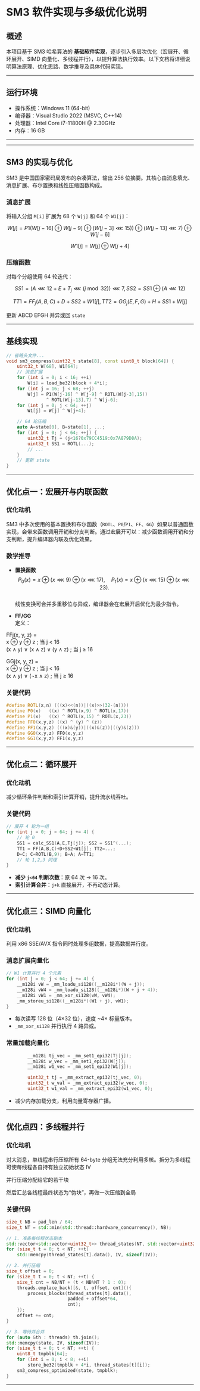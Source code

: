 # SM3 软件实现与多级优化说明

## 概述

本项目基于 SM3 哈希算法的 **基础软件实现**，逐步引入多层次优化（宏展开、循环展开、SIMD 向量化、多线程并行），以提升算法执行效率。以下文档将详细说明算法原理、优化思路、数学推导及具体代码实现。


---
## 运行环境

* 操作系统：Windows 11 (64-bit)
* 编译器：Visual Studio 2022 (MSVC, C++14)
* 处理器：Intel Core i7-11800H @ 2.30GHz
* 内存：16 GB

---


---

## SM3 的实现与优化

SM3 是中国国家密码局发布的杂凑算法，输出 256 位摘要。其核心由消息填充、消息扩展、布尔置换和线性压缩函数构成。

### 消息扩展
将输入分组 `M[i]` 扩展为 68 个 `W[j]` 和 64 个 `W1[j]`：

$$
W[j] = P1(W[j-16] \oplus W[j-9] \oplus (W[j-3] \lll 15)) \oplus (W[j-13] \lll 7) \oplus W[j-6]
$$

$$
W1[j] = W[j] \oplus W[j+4]
$$

### 压缩函数
对每个分组使用 64 轮迭代：

$$
SS1 = (A \lll 12 + E + T_j \lll (j\bmod32)) \lll 7,
SS2 = SS1 \oplus (A \lll 12)
$$

$$
TT1 = FF_j(A,B,C) + D + SS2 + W1[j],
TT2 = GG_j(E,F,G) + H + SS1 + W[j]
$$

更新 ABCD EFGH 并异或回 `state`



---

## 基线实现

```cpp
// 省略头文件...
void sm3_compress(uint32_t state[8], const uint8_t block[64]) {
    uint32_t W[68], W1[64];
    // 消息扩展
    for (int i = 0; i < 16; ++i)
        W[i] = load_be32(block + 4*i);
    for (int j = 16; j < 68; ++j)
        W[j] = P1(W[j-16] ^ W[j-9] ^ ROTL(W[j-3],15))
               ^ ROTL(W[j-13],7) ^ W[j-6];
    for (int j = 0; j < 64; ++j)
        W1[j] = W[j] ^ W[j+4];

    // 64 轮压缩
    auto A=state[0], B=state[1], ...;
    for (int j = 0; j < 64; ++j) {
        uint32_t Tj = (j<16?0x79CC4519:0x7A879D8A);
        uint32_t SS1 = ROTL(...);
        // ...
    }
    // 更新 state
}
```


---

## 优化点一：宏展开与内联函数

### 优化动机

SM3 中多次使用的基本置换和布尔函数（`ROTL`、`P0`/`P1`、`FF`、`GG`）如果以普通函数实现，会带来函数调用开销和分支判断。通过宏展开可以：减少函数调用开销和分支判断，提升编译器内联及优化效果。
### 数学推导

- **置换函数**  
  $$P_0(x)=x\oplus(x\lll 9)\oplus(x\lll 17),\quad
    P_1(x)=x\oplus(x\lll15)\oplus(x\lll23).$$  
  线性变换可合并多重移位与异或，编译器会在宏展开后优化为最少指令。

- **FF/GG**  
  定义：
  
FFj(x, y, z) =  
    x ⊕ y ⊕ z                         ; 当 j < 16  
    (x ∧ y) ∨ (x ∧ z) ∨ (y ∧ z)       ; 当 j ≥ 16
  
GGj(x, y, z) =  
    x ⊕ y ⊕ z                         ; 当 j < 16  
    (x ∧ y) ∨ (¬x ∧ z)                ; 当 j ≥ 16
### 关键代码

```cpp
#define ROTL(x,n) (((x)<<(n))|((x)>>(32-(n))))
#define P0(x)   ((x) ^ ROTL(x,9) ^ ROTL(x,17))
#define P1(x)   ((x) ^ ROTL(x,15) ^ ROTL(x,23))
#define FF0(x,y,z) ((x) ^ (y) ^ (z))
#define FF1(x,y,z) (((x)&(y))|((x)&(z))|((y)&(z)))
#define GG0(x,y,z) FF0(x,y,z)
#define GG1(x,y,z) FF1(x,y,z)
```


---

## 优化点二：循环展开

### 优化动机

减少循环条件判断和索引计算开销，提升流水线吞吐。

### 关键代码

```cpp
// 展开 4 轮为一组
for (int j = 0; j < 64; j += 4) {
    // 轮 0
    SS1 = calc_SS1(A,E,Tj[j]); SS2 = SS1^(...);
    TT1 = FF(A,B,C)+D+SS2+W1[j]; TT2=...;
    D=C; C=ROTL(B,9); B=A; A=TT1;
    // 轮 1,2,3 同理
}
```

* **减少 `j<64` 判断次数**：原 64 次 -> 16 次。
* **索引计算合并**：`j+k` 直接展开，不再动态计算。

---

## 优化点三：SIMD 向量化

### 优化动机

利用 x86 SSE/AVX 指令同时处理多组数据，提高数据并行度。

### 消息扩展向量化

```cpp
// W1 计算并行 4 个元素
for (int j = 0; j < 64; j += 4) {
    __m128i vW = _mm_loadu_si128((__m128i*)(W + j));
    __m128i vW4 = _mm_loadu_si128((__m128i*)(W + j + 4));
    __m128i vW1 = _mm_xor_si128(vW, vW4);
    _mm_storeu_si128((__m128i*)(W1 + j), vW1);
}
```

* 每次读写 128 位（4×32 位），速度 \~4× 标量版本。
* `_mm_xor_si128` 并行执行 4 路异或。

### 常量加载向量化

```cpp
        __m128i tj_vec = _mm_set1_epi32(Tj[j]);
        __m128i w_vec = _mm_set1_epi32(W[j]);
        __m128i w1_vec = _mm_set1_epi32(W1[j]);

        uint32_t tj = _mm_extract_epi32(tj_vec, 0);
        uint32_t w_val = _mm_extract_epi32(w_vec, 0);
        uint32_t w1_val = _mm_extract_epi32(w1_vec, 0);
```

* 减少内存加载分支，利用向量寄存器广播。

---

## 优化点四：多线程并行

### 优化动机

对大消息，单线程串行压缩所有 64-byte 分组无法充分利用多核。拆分为多线程可使每线程各自持有独立初始状态 IV

并行压缩分配给它的若干块

然后汇总各线程最终状态为“伪块”，再做一次压缩到全局

### 关键代码

```cpp
size_t NB = pad_len / 64;
size_t NT = std::min(std::thread::hardware_concurrency(), NB);

// 1. 准备每线程状态副本
std::vector<std::vector<uint32_t>> thread_states(NT, std::vector<uint32_t>(8));
for (size_t t = 0; t < NT; ++t)
    std::memcpy(thread_states[t].data(), IV, sizeof(IV));

// 2. 并行压缩
size_t offset = 0;
for (size_t t = 0; t < NT; ++t) {
    size_t cnt = NB/NT + (t < NB%NT ? 1 : 0);
    threads.emplace_back([&, t, offset, cnt](){
        process_blocks(thread_states[t].data(),
                       padded + offset*64,
                       cnt);
    });
    offset += cnt;
}

// 3. 等待并合并
for (auto &th : threads) th.join();
std::memcpy(state, IV, sizeof(IV));
for (size_t t = 0; t < NT; ++t) {
    uint8_t tmpblk[64];
    for (int i = 0; i < 8; ++i)
        store_be32(tmpblk + 4*i, thread_states[t][i]);
    sm3_compress_optimized(state, tmpblk);
}
```

---

